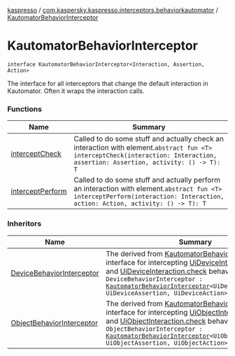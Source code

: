 [kaspresso](../../index.md) / [com.kaspersky.kaspresso.interceptors.behaviorkautomator](../index.md) / [KautomatorBehaviorInterceptor](./index.md)

# KautomatorBehaviorInterceptor

`interface KautomatorBehaviorInterceptor<Interaction, Assertion, Action>`

The interface for all interceptors that change the default interaction in Kautomator. Often it wraps the interaction calls.

### Functions

| Name | Summary |
|---|---|
| [interceptCheck](intercept-check.md) | Called to do some stuff and actually check an interaction with element.`abstract fun <T> interceptCheck(interaction: Interaction, assertion: Assertion, activity: () -> T): T` |
| [interceptPerform](intercept-perform.md) | Called to do some stuff and actually perform an interaction with element.`abstract fun <T> interceptPerform(interaction: Interaction, action: Action, activity: () -> T): T` |

### Inheritors

| Name | Summary |
|---|---|
| [DeviceBehaviorInterceptor](../-device-behavior-interceptor.md) | The derived from [KautomatorBehaviorInterceptor](./index.md) interface for intercepting [UiDeviceInteraction.perform](#) and [UiDeviceInteraction.check](#) behavior.`interface DeviceBehaviorInterceptor : `[`KautomatorBehaviorInterceptor`](./index.md)`<UiDeviceInteraction, UiDeviceAssertion, UiDeviceAction>` |
| [ObjectBehaviorInterceptor](../-object-behavior-interceptor.md) | The derived from [KautomatorBehaviorInterceptor](./index.md) interface for intercepting [UiObjectInteraction.perform](#) and [UiObjectInteraction.check](#) behavior.`interface ObjectBehaviorInterceptor : `[`KautomatorBehaviorInterceptor`](./index.md)`<UiObjectInteraction, UiObjectAssertion, UiObjectAction>` |
